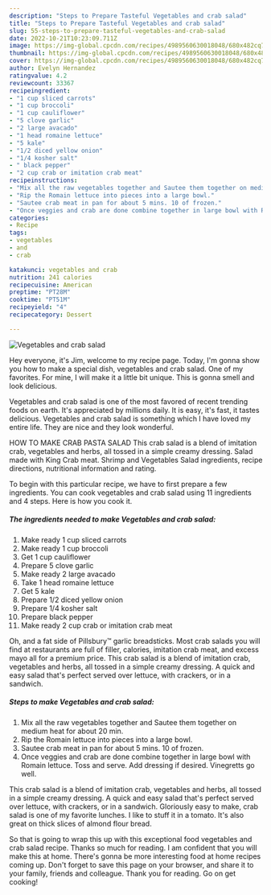```yaml
---
description: "Steps to Prepare Tasteful Vegetables and crab salad"
title: "Steps to Prepare Tasteful Vegetables and crab salad"
slug: 55-steps-to-prepare-tasteful-vegetables-and-crab-salad
date: 2022-10-21T10:23:09.711Z
image: https://img-global.cpcdn.com/recipes/4989560630018048/680x482cq70/vegetables-and-crab-salad-recipe-main-photo.jpg
thumbnail: https://img-global.cpcdn.com/recipes/4989560630018048/680x482cq70/vegetables-and-crab-salad-recipe-main-photo.jpg
cover: https://img-global.cpcdn.com/recipes/4989560630018048/680x482cq70/vegetables-and-crab-salad-recipe-main-photo.jpg
author: Evelyn Hernandez
ratingvalue: 4.2
reviewcount: 33367
recipeingredient:
- "1 cup sliced carrots"
- "1 cup broccoli"
- "1 cup cauliflower"
- "5 clove garlic"
- "2 large avacado"
- "1 head romaine lettuce"
- "5 kale"
- "1/2 diced yellow onion"
- "1/4 kosher salt"
- " black pepper"
- "2 cup crab or imitation crab meat"
recipeinstructions:
- "Mix all the raw vegetables together and Sautee them together on medium heat for about 20 min."
- "Rip the Romain lettuce into pieces into a large bowl."
- "Sautee crab meat in pan for about 5 mins. 10 of frozen."
- "Once veggies and crab are done combine together in large bowl with Romain lettuce. Toss and serve. Add dressing if desired. Vinegretts go well."
categories:
- Recipe
tags:
- vegetables
- and
- crab

katakunci: vegetables and crab 
nutrition: 241 calories
recipecuisine: American
preptime: "PT28M"
cooktime: "PT51M"
recipeyield: "4"
recipecategory: Dessert

---
```



![Vegetables and crab salad](https://img-global.cpcdn.com/recipes/4989560630018048/680x482cq70/vegetables-and-crab-salad-recipe-main-photo.jpg)

Hey everyone, it's Jim, welcome to my recipe page. Today, I'm gonna show you how to make a special dish, vegetables and crab salad. One of my favorites. For mine, I will make it a little bit unique. This is gonna smell and look delicious.

Vegetables and crab salad is one of the most favored of recent trending foods on earth. It's appreciated by millions daily. It is easy, it's fast, it tastes delicious. Vegetables and crab salad is something which I have loved my entire life. They are nice and they look wonderful.

HOW TO MAKE CRAB PASTA SALAD This crab salad is a blend of imitation crab, vegetables and herbs, all tossed in a simple creamy dressing. Salad made with King Crab meat. Shrimp and Vegetables Salad ingredients, recipe directions, nutritional information and rating.


To begin with this particular recipe, we have to first prepare a few ingredients. You can cook vegetables and crab salad using 11 ingredients and 4 steps. Here is how you cook it.

<!--inarticleads1-->

##### The ingredients needed to make Vegetables and crab salad:

1. Make ready 1 cup sliced carrots
1. Make ready 1 cup broccoli
1. Get 1 cup cauliflower
1. Prepare 5 clove garlic
1. Make ready 2 large avacado
1. Take 1 head romaine lettuce
1. Get 5 kale
1. Prepare 1/2 diced yellow onion
1. Prepare 1/4 kosher salt
1. Prepare  black pepper
1. Make ready 2 cup crab or imitation crab meat


Oh, and a fat side of Pillsbury™ garlic breadsticks. Most crab salads you will find at restaurants are full of filler, calories, imitation crab meat, and excess mayo all for a premium price. This crab salad is a blend of imitation crab, vegetables and herbs, all tossed in a simple creamy dressing. A quick and easy salad that&#39;s perfect served over lettuce, with crackers, or in a sandwich. 

<!--inarticleads2-->

##### Steps to make Vegetables and crab salad:

1. Mix all the raw vegetables together and Sautee them together on medium heat for about 20 min.
1. Rip the Romain lettuce into pieces into a large bowl.
1. Sautee crab meat in pan for about 5 mins. 10 of frozen.
1. Once veggies and crab are done combine together in large bowl with Romain lettuce. Toss and serve. Add dressing if desired. Vinegretts go well.


This crab salad is a blend of imitation crab, vegetables and herbs, all tossed in a simple creamy dressing. A quick and easy salad that&#39;s perfect served over lettuce, with crackers, or in a sandwich. Gloriously easy to make, crab salad is one of my favorite lunches. I like to stuff it in a tomato. It&#39;s also great on thick slices of almond flour bread. 

So that is going to wrap this up with this exceptional food vegetables and crab salad recipe. Thanks so much for reading. I am confident that you will make this at home. There's gonna be more interesting food at home recipes coming up. Don't forget to save this page on your browser, and share it to your family, friends and colleague. Thank you for reading. Go on get cooking!
